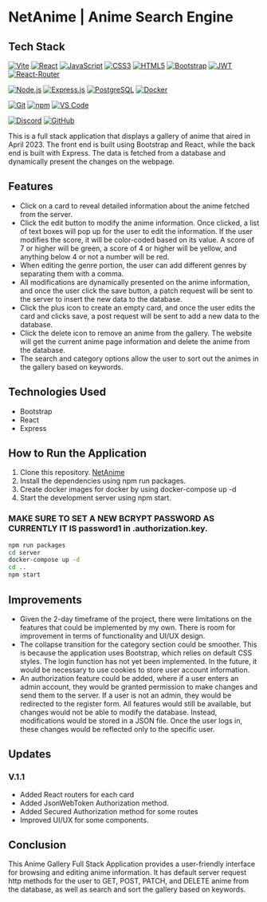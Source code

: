 # NetAnime | Anime Search Engine

## Tech Stack

[![Vite](https://img.shields.io/badge/Vite-B73BFE?style=for-the-badge&logo=vite&logoColor=FFD62E)](https://vitejs.dev/) [![React](https://img.shields.io/badge/React-20232A?style=for-the-badge&logo=react&logoColor=61DAFB)](https://reactjs.org/)
[![JavaScript](https://img.shields.io/badge/JavaScript-323330?style=for-the-badge&logo=javascript&logoColor=F7DF1E)](https://developer.mozilla.org/en-US/docs/Web/JavaScript)
[![CSS3](https://img.shields.io/badge/CSS3-1572B6?style=for-the-badge&logo=css3&logoColor=white)](https://developer.mozilla.org/en-US/docs/Web/CSS)
[![HTML5](https://img.shields.io/badge/HTML5-E34F26?style=for-the-badge&logo=html5&logoColor=white)](https://developer.mozilla.org/en-US/docs/Web/HTML)
[![Bootstrap](https://img.shields.io/badge/Bootstrap-6610f2?style=for-the-badge&logo=bootstrap&logoColor=white)](https://getbootstrap.com/)
[![JWT](https://img.shields.io/badge/JWT-0f0330?style=for-the-badge&logo=JSONWebTokens&logoColor=E06AE4)](https://jwt.io/)
[![React-Router](https://img.shields.io/badge/React_Router-080B1A?style=for-the-badge&logo=ReactRouter&logoColor=D11B36)](https://developer.mozilla.org/en-US/docs/Web/JavaScript)

[![Node.js](https://img.shields.io/badge/Node.js-339933?style=for-the-badge&logo=nodedotjs&logoColor=white)](https://nodejs.org/)
[![Express.js](https://img.shields.io/badge/Express.js-000000?style=for-the-badge&logo=express&logoColor=white)](https://expressjs.com/)
[![PostgreSQL](https://img.shields.io/badge/PostgreSQL-316192?style=for-the-badge&logo=postgresql&logoColor=white)](https://www.postgresql.org/)
[![Docker](https://img.shields.io/badge/Docker-2CA5E0?style=for-the-badge&logo=docker&logoColor=white)](https://www.docker.com/)

[![Git](https://img.shields.io/badge/Git-E44C30?style=for-the-badge&logo=git&logoColor=white)](https://git-scm.com/)
[![npm](https://img.shields.io/badge/npm-CB3837?style=for-the-badge&logo=npm&logoColor=white)](https://www.npmjs.com/)
[![VS Code](https://img.shields.io/badge/VSCode-0078D4?style=for-the-badge&logo=visual%20studio%20code&logoColor=white)](https://code.visualstudio.com/)

[![Discord](https://img.shields.io/badge/Discord-5865F2?style=for-the-badge&logo=discord&logoColor=white)](https://discord.com/)
[![GitHub](https://img.shields.io/badge/GitHub-100000?style=for-the-badge&logo=github&logoColor=white)](https://github.com/)


This is a full stack application that displays a gallery of anime that aired in April 2023. The front end is built using Bootstrap and React, while the back end is built with Express. The data is fetched from a database and dynamically present the changes on the webpage.


## Features
    

- Click on a card to reveal detailed information about the anime fetched from the server.
- Click the edit button to modify the anime information. Once clicked, a list of text boxes will pop up for the user to edit the information. If the user modifies the score, it will be color-coded based on its value. A score of 7 or higher will be green, a score of 4 or higher will be yellow, and anything below 4 or not a number will be red.
- When editing the genre portion, the user can add different genres by separating them with a comma.
- All modifications are dynamically presented on the anime information, and once the user click the save button, a patch request will be sent to the server to insert the new data to the database.
- Click the plus icon to create an empty card, and once the user edits the card and clicks save, a post request will be sent to add a new data to the database.
- Click the delete icon to remove an anime from the gallery. The website will get the current anime page information and delete the anime from the database.
- The search and category options allow the user to sort out the animes in the gallery based on keywords.

## Technologies Used

- Bootstrap
- React
- Express

## How to Run the Application

1. Clone this repository. [NetAnime](https://github.com/DessertWarrior/NetAnime.git)
2. Install the dependencies using npm run packages.
3. Create docker images for docker by using docker-compose up -d
4. Start the development server using npm start.

### MAKE SURE TO SET A NEW BCRYPT PASSWORD AS CURRENTLY IT IS password1 in .authorization.key.

```bash
npm run packages
cd server
docker-compose up -d
cd ..
npm start
```

## Improvements

- Given the 2-day timeframe of the project, there were limitations on the features that could be implemented by my own. There is room for improvement in terms of functionality and UI/UX design.
- The collapse transition for the category section could be smoother. This is because the application uses Bootstrap, which relies on default CSS styles.
The login function has not yet been implemented. In the future, it would be necessary to use cookies to store user account information.
- An authorization feature could be added, where if a user enters an admin account, they would be granted permission to make changes and send them to the server. If a user is not an admin, they would be redirected to the register form. All features would still be available, but changes would not be able to modify the database. Instead, modifications would be stored in a JSON file. Once the user logs in, these changes would be reflected only to the specific user.

## Updates

### V.1.1

- Added React routers for each card
- Added JsonWebToken Authorization method.
- Added Secured Authorization method for some routes
- Improved UI/UX for some components.

## Conclusion

This Anime Gallery Full Stack Application provides a user-friendly interface for browsing and editing anime information. It has default server request http methods for the user to GET, POST, PATCH, and DELETE anime from the database, as well as search and sort the gallery based on keywords.
